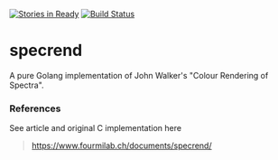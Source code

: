 [![Stories in Ready](https://badge.waffle.io/fcvarela/specrend.png?label=ready&title=Ready)](https://waffle.io/fcvarela/specrend)
[![Build Status](https://travis-ci.org/fcvarela/specrend.svg?branch=master)](https://travis-ci.org/fcvarela/specrend)
# specrend

A pure Golang implementation of John Walker's "Colour Rendering of Spectra".

### References
See article and original C implementation here
>https://www.fourmilab.ch/documents/specrend/
